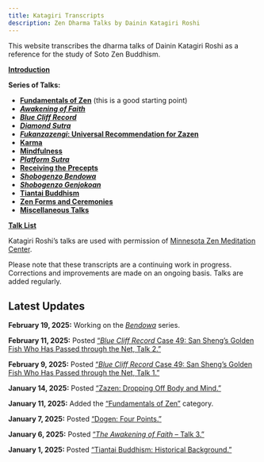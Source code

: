 ```yaml
---
title: Katagiri Transcripts
description: Zen Dharma Talks by Dainin Katagiri Roshi
---
```


This website transcribes the dharma talks of Dainin Katagiri Roshi as a reference for the study of Soto Zen Buddhism.

 [**Introduction**](about)

**Series of Talks:**

- [**Fundamentals of Zen**](fundamentals) (this is a good starting point)
- [***Awakening of Faith***](awakening-of-faith)
- [***Blue Cliff Record***](blue-cliff-record)
- [***Diamond Sutra***](diamond-sutra)
- [***Fukanzazengi*: Universal Recommendation for Zazen**](fukanzazengi)
- [**Karma**](karma)
- [**Mindfulness**](mindfulness)
- [***Platform Sutra***](platform-sutra)
- [**Receiving the Precepts**](precepts)
- [***Shobogenzo Bendowa***](bendowa)
- [***Shobogenzo Genjokoan***](genjokoan)
- [**Tiantai Buddhism**](tiantai-buddhism)
- [**Zen Forms and Ceremonies**](zen-forms)
- [**Miscellaneous Talks**](miscellaneous)

[**Talk List**](list)

Katagiri Roshi’s talks are used with permission of [Minnesota Zen Meditation Center](https://www.mnzencenter.org/katagiri-project.html).

Please note that these transcripts are a continuing work in progress. Corrections and improvements are made on an ongoing basis. Talks are added regularly. 

## Latest Updates

**February 19, 2025:** Working on the [*Bendowa*](bendowa) series.

**February 11, 2025:** Posted [“*Blue Cliff Record* Case 49: San Sheng’s Golden Fish Who Has Passed through the Net, Talk 2.”](1983-12-28-Blue-Cliff-Record-Case-49-Talk-2)

**February 9, 2025:** Posted [“*Blue Cliff Record* Case 49: San Sheng’s Golden Fish Who Has Passed through the Net, Talk 1.”](1983-12-21-Blue-Cliff-Record-Case-49-Talk-1)

**January 14, 2025:** Posted [“Zazen: Dropping Off Body and Mind.”](1987-01-24-Zazen-Dropping-Off-Body-and-Mind)

**January 11, 2025:** Added the [“Fundamentals of Zen”](fundamentals) category.

**January 7, 2025:** Posted [“Dogen: Four Points.”](1987-01-10-Dogen-Four-Points)

**January 6, 2025:** Posted [“*The Awakening of Faith* – Talk 3.”](1984-04-06-Awakening-of-Faith-Talk-3)

**January 1, 2025:** Posted [“Tiantai Buddhism: Historical Background.”](1986-10-31-Tiantai-Buddhism-Talk-1)
